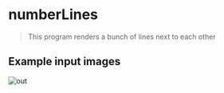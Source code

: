 # numberLines
>This program renders a bunch of lines next to each other 


## Example input images
![out](out/out.jpg)
